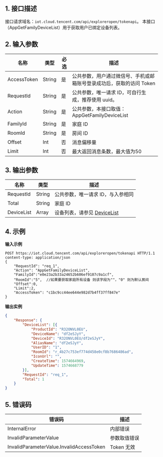 ## 1. 接口描述
接口请求域名：`iot.cloud.tencent.com/api/exploreropen/tokenapi`。
本接口（AppGetFamilyDeviceList）用于获取用户已绑定设备列表。

## 2. 输入参数

|名称|类型|必选|描述|
|---|---|---|---|
|AccessToken|String|是|公共参数，用户通过微信号、手机或邮箱账号登录成功后，获取的访问 Token|
|RequestId|String|是|公共参数，唯一请求 ID，可自行生成，推荐使用 uuid。|
|Action|String|是|公共参数，本接口取值：AppGetFamilyDeviceList|
|FamilyId|String|是|家庭 ID|
|RoomId|String|是|房间 ID|
|Offset|Int|否|消息偏移量|
|Limit|Int|否|最大返回消息条数，最大值为50|

## 3. 输出参数

|名称|类型|描述|
|---|---|---|
|RequestId|String|公共参数，唯一请求 ID，与入参相同|
|Total|String|家庭 ID|
|DeviceList|Array|设备列表，请参见 [DeviceList](https://cloud.tencent.com/document/product/1081/40780#devicelist)|

## 4. 示例

**输入示例**
```HTTP
POST https://iot.cloud.tencent.com/api/exploreropen/tokenapi HTTP/1.1
content-type: application/json 
{
    "RequestId": "req_1",
    "Action": "AppGetFamilyDeviceList",
    "FamilyId":"e0e23a2b33a24652b606ef9107c9a1cf",
    "RoomId":"5",  //如果要获取家庭所有设备 则该字段为""，"0" 则为默认房间
    "Offset":0,
    "Limit":2,
    "AccessToken": "c1bc9cc44ee644e982d7b4ff37ff847e"
}
```

**输出实例**
```json
{
    "Response": {
        "DeviceList": [{
            "ProductId": "R32ONVL0EU",
            "DeviceName": "df2eSJyY",
            "DeviceId": "R32ONVL0EU/df2eSJyY",
            "AliasName": "df2eSJyY",
            "UserID": "1",
            "RoomId": "r_4b27c753ef774d458e0cf8b7686486ad",
            "IconUrl": "",
            "CreateTime": 1574664969,
            "UpdateTime": 1574668779
        }],
        "RequestId": "req_1",
        "Total": 1
    }
} 
```


## 5. 错误码

|错误码|描述|
|---|---|
|InternalError|内部错误|
|InvalidParameterValue|参数取值错误|
|InvalidParameterValue.InvalidAccessToken|Token 无效|
